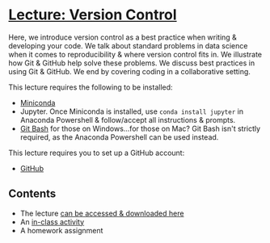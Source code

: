 # [Lecture: Version Control](https://1drv.ms/b/s!AgxFCJc78BuchY9RQM84JQyifEAo6Q?e=8J5Wla)
Here, we introduce version control as a best practice when writing & developing your code. 
We talk about standard problems in data science when it comes to reproducibility & where version control fits in. 
We illustrate how Git & GitHub help solve these problems. 
We discuss best practices in using Git & GitHub. 
We end by covering coding in a collaborative setting. 

This lecture requires the following to be installed:
- [Miniconda](https://docs.conda.io/en/latest/miniconda.html)
- Jupyter. Once Miniconda is installed, use `conda install jupyter` in Anaconda Powershell & follow/accept all instructions & prompts. 
- [Git Bash](https://gitforwindows.org/) for those on Windows...for those on Mac? Git Bash isn't strictly required, as the Anaconda Powershell can be used instead.

This lecture requires you to set up a GitHub account:
- [GitHub](https://github.com/)


## Contents
- The lecture [can be accessed & downloaded here](https://1drv.ms/b/s!AgxFCJc78BuchY9RQM84JQyifEAo6Q?e=8J5Wla)
- An [in-class activity](https://github.com/curtispmartin/Education/blob/master/ADSChE/Reproducibility/VersionControl/Assignments/inclass.ipynb)
- A homework assignment